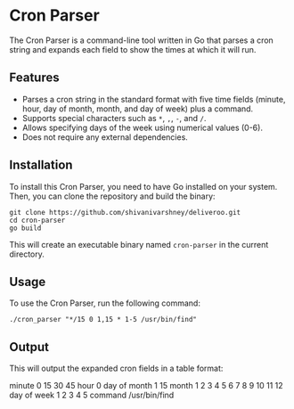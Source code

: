 # Cron Parser

The Cron Parser is a command-line tool written in Go that parses a cron string and expands each field to show the times at which it will run.

## Features

- Parses a cron string in the standard format with five time fields (minute, hour, day of month, month, and day of week) plus a command.
- Supports special characters such as `*`, `,`, `-`, and `/`.
- Allows specifying days of the week using numerical values (0-6).
- Does not require any external dependencies.

## Installation

To install this Cron Parser, you need to have Go installed on your system. Then, you can clone the repository and build the binary:

```
git clone https://github.com/shivanivarshney/deliveroo.git
cd cron-parser
go build

```
This will create an executable binary named `cron-parser` in the current directory.


## Usage

To use the Cron Parser, run the following command: 

`./cron_parser "*/15 0 1,15 * 1-5 /usr/bin/find"`

## Output

This will output the expanded cron fields in a table format:

minute 0 15 30 45
hour 0
day of month 1 15
month 1 2 3 4 5 6 7 8 9 10 11 12
day of week 1 2 3 4 5
command /usr/bin/find







